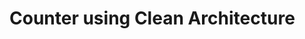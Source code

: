 # Counter using Clean Architecture


<div align="center">
  <img rsc ="https://user-images.githubusercontent.com/54752439/139579595-683ec32e-3328-4493-aab1-5f4daa831cb7.png" width="480px" />
  </div>
  
  <div align="center">
  <img rsc ="https://user-images.githubusercontent.com/54752439/139579597-09c77382-911e-4eb7-9feb-0559feb5f7d8.png" width="480px" />
  </div>
  
   <div align="center">
  <img rsc ="https://user-images.githubusercontent.com/54752439/139579599-c1f17997-bb28-4448-a38d-27ec9b6be169.png" width="480px" />
  </div>

